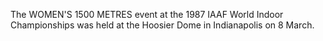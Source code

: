 The WOMEN'S 1500 METRES event at the 1987 IAAF World Indoor Championships was held at the Hoosier Dome in Indianapolis on 8 March.
